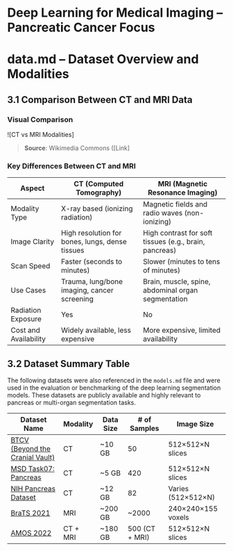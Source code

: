 
# Deep Learning for Medical Imaging – Pancreatic Cancer Focus




# data.md – Dataset Overview and Modalities

## 3.1 Comparison Between CT and MRI Data

### Visual Comparison

![CT vs MRI Modalities]

> **Source**: Wikimedia Commons ([Link]

### Key Differences Between CT and MRI

| Aspect                 | CT (Computed Tomography)                                   | MRI (Magnetic Resonance Imaging)                            |
|------------------------|-------------------------------------------------------------|-------------------------------------------------------------|
| Modality Type          | X-ray based (ionizing radiation)                           | Magnetic fields and radio waves (non-ionizing)              |
| Image Clarity          | High resolution for bones, lungs, dense tissues            | High contrast for soft tissues (e.g., brain, pancreas)       |
| Scan Speed             | Faster (seconds to minutes)                                | Slower (minutes to tens of minutes)                         |
| Use Cases              | Trauma, lung/bone imaging, cancer screening                | Brain, muscle, spine, abdominal organ segmentation          |
| Radiation Exposure     | Yes                                                        | No                                                          |
| Cost and Availability  | Widely available, less expensive                          | More expensive, limited availability                        |

## 3.2 Dataset Summary Table

The following datasets were also referenced in the `models.md` file and were used in the evaluation or benchmarking of the deep learning segmentation models. These datasets are publicly available and highly relevant to pancreas or multi-organ segmentation tasks.

| Dataset Name                                                                 | Modality | Data Size      | # of Samples | Image Size        |
|------------------------------------------------------------------------------|----------|----------------|---------------|--------------------|
| [BTCV (Beyond the Cranial Vault)](https://www.synapse.org/#!Synapse:syn3193805) | CT       | ~10 GB         | 50            | 512×512×N slices   |
| [MSD Task07: Pancreas](http://medicaldecathlon.com/)                        | CT       | ~5 GB          | 420           | 512×512×N slices   |
| [NIH Pancreas Dataset](https://wiki.cancerimagingarchive.net/display/Public/Pancreas-CT) | CT       | ~12 GB         | 82            | Varies (512×512×N) |
| [BraTS 2021](https://www.med.upenn.edu/sbia/brats2021/data.html)           | MRI      | ~200 GB        | ~2000         | 240×240×155 voxels |
| [AMOS 2022](https://amos22.grand-challenge.org/)                            | CT + MRI | ~180 GB        | 500 (CT + MRI)| 512×512×N slices   |


